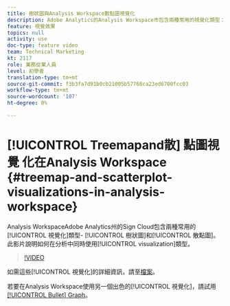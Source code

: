 ```yaml
---
title: 樹狀圖與Analysis Workspace散點圖視覺化
description: Adobe Analytics的Analysis Workspace市包含兩種常用的視覺化類型：樹狀圖和散點圖。 此影片說明如何在分析中使用這兩種視覺化類型。
feature: 視覺效果
topics: null
activity: use
doc-type: feature video
team: Technical Marketing
kt: 2117
role: 業務從業人員
level: 初學者
translation-type: tm+mt
source-git-commit: f3b3fa7d91b0cb21005b57768ca23ed6700fcc03
workflow-type: tm+mt
source-wordcount: '107'
ht-degree: 0%

---
```



# [!UICONTROL Treemapand散] 點圖視覺   化在Analysis Workspace  {#treemap-and-scatterplot-visualizations-in-analysis-workspace}

Analysis WorkspaceAdobe Analytics州的Sign Cloud包含兩種常用的[!UICONTROL 視覺化]類型- [!UICONTROL 樹狀圖]和[!UICONTROL 散點圖]。 此影片說明如何在分析中同時使用[!UICONTROL visualization]類型。

>[!VIDEO](https://video.tv.adobe.com/v/23988/?quality=12)

如需這些[!UICONTROL 視覺化]的詳細資訊，請至[檔案](https://marketing.adobe.com/resources/help/en_US/analytics/analysis-workspace/treemap.html)。

若要在Analysis Workspace使用另一個出色的[!UICONTROL 視覺化]，請試用[[!UICONTROL Bullet] Graph](https://helpx.adobe.com/analytics/kt/using/bullet-graph-viz-analysis-workspace-feature-video-use.html)。
